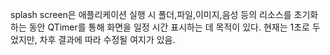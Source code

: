 splash screen은 애플리케이션 실행 시 폴더,파일,이미지,음성 등의 리소스를 초기화하는 동안 QTimer를 통해 화면을 일정 시간 표시하는 데 목적이 있다.
현재는 1초로 두었지만, 차후 결과에 따라 수정될 여지가 있음.
